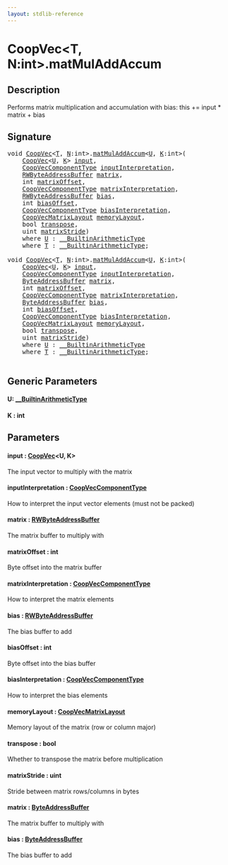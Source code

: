 ```yaml
---
layout: stdlib-reference
---
```


# CoopVec\<T, N:int\>\.matMulAddAccum

## Description

Performs matrix multiplication and accumulation with bias: this += input * matrix + bias



## Signature 

<pre>
<span class="code_keyword">void</span> <a href="../index.html" class="code_type">CoopVec</a>&lt;<a href="../index.html#typeparam-T" class="code_type">T</a>, <a href="../index.html#decl-N" class="code_var">N</a>:<span class="code_keyword">int</span>&gt;.<a href=".html">matMulAddAccum</a>&lt;<a href=".html#typeparam-U" class="code_type">U</a>, <a href=".html#decl-K" class="code_var">K</a>:<span class="code_keyword">int</span>&gt;(
    <a href="../index.html" class="code_type">CoopVec</a>&lt;<a href=".html#typeparam-U" class="code_type">U</a>, <a href=".html#decl-K" class="code_var">K</a>&gt; <a href=".html#decl-input" class="code_param">input</a>,
    <a href="../../coopveccomponenttype-047g/index.html" class="code_type">CoopVecComponentType</a> <a href=".html#decl-inputInterpretation" class="code_param">inputInterpretation</a>,
    <a href="../../rwbyteaddressbuffer-0126d/index.html" class="code_type">RWByteAddressBuffer</a> <a href=".html#decl-matrix" class="code_param">matrix</a>,
    <span class="code_keyword">int</span> <a href=".html#decl-matrixOffset" class="code_param">matrixOffset</a>,
    <a href="../../coopveccomponenttype-047g/index.html" class="code_type">CoopVecComponentType</a> <a href=".html#decl-matrixInterpretation" class="code_param">matrixInterpretation</a>,
    <a href="../../rwbyteaddressbuffer-0126d/index.html" class="code_type">RWByteAddressBuffer</a> <a href=".html#decl-bias" class="code_param">bias</a>,
    <span class="code_keyword">int</span> <a href=".html#decl-biasOffset" class="code_param">biasOffset</a>,
    <a href="../../coopveccomponenttype-047g/index.html" class="code_type">CoopVecComponentType</a> <a href=".html#decl-biasInterpretation" class="code_param">biasInterpretation</a>,
    <a href="../../coopvecmatrixlayout-047d/index.html" class="code_type">CoopVecMatrixLayout</a> <a href=".html#decl-memoryLayout" class="code_param">memoryLayout</a>,
    <span class="code_keyword">bool</span> <a href=".html#decl-transpose" class="code_param">transpose</a>,
    <span class="code_keyword">uint</span> <a href=".html#decl-matrixStride" class="code_param">matrixStride</a>)
    <span class='code_keyword'>where</span> <a href=".html#typeparam-U" class="code_type">U</a> : <a href="../../../interfaces/0_builtinarithmetictype-029j/index.html" class="code_type">__BuiltinArithmeticType</a>
    <span class='code_keyword'>where</span> <a href="../index.html#typeparam-T" class="code_type">T</a> : <a href="../../../interfaces/0_builtinarithmetictype-029j/index.html" class="code_type">__BuiltinArithmeticType</a>;

<span class="code_keyword">void</span> <a href="../index.html" class="code_type">CoopVec</a>&lt;<a href="../index.html#typeparam-T" class="code_type">T</a>, <a href="../index.html#decl-N" class="code_var">N</a>:<span class="code_keyword">int</span>&gt;.<a href=".html">matMulAddAccum</a>&lt;<a href=".html#typeparam-U" class="code_type">U</a>, <a href=".html#decl-K" class="code_var">K</a>:<span class="code_keyword">int</span>&gt;(
    <a href="../index.html" class="code_type">CoopVec</a>&lt;<a href=".html#typeparam-U" class="code_type">U</a>, <a href=".html#decl-K" class="code_var">K</a>&gt; <a href=".html#decl-input" class="code_param">input</a>,
    <a href="../../coopveccomponenttype-047g/index.html" class="code_type">CoopVecComponentType</a> <a href=".html#decl-inputInterpretation" class="code_param">inputInterpretation</a>,
    <a href="../../byteaddressbuffer-04b/index.html" class="code_type">ByteAddressBuffer</a> <a href=".html#decl-matrix" class="code_param">matrix</a>,
    <span class="code_keyword">int</span> <a href=".html#decl-matrixOffset" class="code_param">matrixOffset</a>,
    <a href="../../coopveccomponenttype-047g/index.html" class="code_type">CoopVecComponentType</a> <a href=".html#decl-matrixInterpretation" class="code_param">matrixInterpretation</a>,
    <a href="../../byteaddressbuffer-04b/index.html" class="code_type">ByteAddressBuffer</a> <a href=".html#decl-bias" class="code_param">bias</a>,
    <span class="code_keyword">int</span> <a href=".html#decl-biasOffset" class="code_param">biasOffset</a>,
    <a href="../../coopveccomponenttype-047g/index.html" class="code_type">CoopVecComponentType</a> <a href=".html#decl-biasInterpretation" class="code_param">biasInterpretation</a>,
    <a href="../../coopvecmatrixlayout-047d/index.html" class="code_type">CoopVecMatrixLayout</a> <a href=".html#decl-memoryLayout" class="code_param">memoryLayout</a>,
    <span class="code_keyword">bool</span> <a href=".html#decl-transpose" class="code_param">transpose</a>,
    <span class="code_keyword">uint</span> <a href=".html#decl-matrixStride" class="code_param">matrixStride</a>)
    <span class='code_keyword'>where</span> <a href=".html#typeparam-U" class="code_type">U</a> : <a href="../../../interfaces/0_builtinarithmetictype-029j/index.html" class="code_type">__BuiltinArithmeticType</a>
    <span class='code_keyword'>where</span> <a href="../index.html#typeparam-T" class="code_type">T</a> : <a href="../../../interfaces/0_builtinarithmetictype-029j/index.html" class="code_type">__BuiltinArithmeticType</a>;

</pre>

## Generic Parameters

####  <a id="typeparam-U"></a>U: [\_\_BuiltinArithmeticType](../../../interfaces/0_builtinarithmetictype-029j/index.html)
####  <a id="decl-K"></a>K  : int

## Parameters

####  <a id="decl-input"></a>input  : [CoopVec](../index.html)\<U, K\>
The input vector to multiply with the matrix

####  <a id="decl-inputInterpretation"></a>inputInterpretation  : [CoopVecComponentType](../../coopveccomponenttype-047g/index.html)
How to interpret the input vector elements (must not be packed)

####  <a id="decl-matrix"></a>matrix  : [RWByteAddressBuffer](../../rwbyteaddressbuffer-0126d/index.html)
The matrix buffer to multiply with

####  <a id="decl-matrixOffset"></a>matrixOffset  : int
Byte offset into the matrix buffer

####  <a id="decl-matrixInterpretation"></a>matrixInterpretation  : [CoopVecComponentType](../../coopveccomponenttype-047g/index.html)
How to interpret the matrix elements

####  <a id="decl-bias"></a>bias  : [RWByteAddressBuffer](../../rwbyteaddressbuffer-0126d/index.html)
The bias buffer to add

####  <a id="decl-biasOffset"></a>biasOffset  : int
Byte offset into the bias buffer

####  <a id="decl-biasInterpretation"></a>biasInterpretation  : [CoopVecComponentType](../../coopveccomponenttype-047g/index.html)
How to interpret the bias elements

####  <a id="decl-memoryLayout"></a>memoryLayout  : [CoopVecMatrixLayout](../../coopvecmatrixlayout-047d/index.html)
Memory layout of the matrix (row or column major)

####  <a id="decl-transpose"></a>transpose  : bool
Whether to transpose the matrix before multiplication

####  <a id="decl-matrixStride"></a>matrixStride  : uint
Stride between matrix rows/columns in bytes

####  <a id="decl-matrix"></a>matrix  : [ByteAddressBuffer](../../byteaddressbuffer-04b/index.html)
The matrix buffer to multiply with

####  <a id="decl-bias"></a>bias  : [ByteAddressBuffer](../../byteaddressbuffer-04b/index.html)
The bias buffer to add


